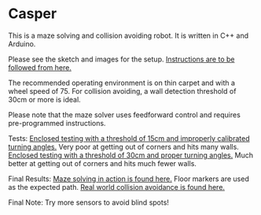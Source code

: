 # Casper

This is a maze solving and collision avoiding robot.
It is written in C++ and Arduino.

Please see the sketch and images for the setup. [Instructions are to be followed from here.](https://learn.sparkfun.com/tutorials/ardumoto-shield-kit-hookup-guide)

The recommended operating environment is on thin carpet and with a wheel speed of 75. For collision avoiding, a wall detection threshold of 30cm or more is ideal.

Please note that the maze solver uses feedforward control and requires pre-programmed instructions.

Tests:
[Enclosed testing with a threshold of 15cm and improperly calibrated turning angles.](https://www.youtube.com/watch?v=2yFTkYMe1jQ) Very poor at getting out of corners and hits many walls.
[Enclosed testing with a threshold of 30cm and proper turning angles.](https://www.youtube.com/watch?v=V22wO23BzBc) Much better at getting out of corners and hits much fewer walls.

Final Results:
[Maze solving in action is found here.](https://www.youtube.com/watch?v=xZCYPncAxf0) Floor markers are used as the expected path.
[Real world collision avoidance is found here.](https://www.youtube.com/watch?v=qjraKy9OzuM)

Final Note:
Try more sensors to avoid blind spots!
